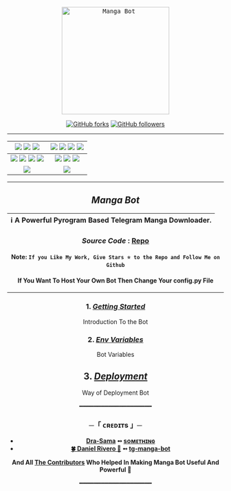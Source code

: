 <p align="center">
    <a href="https://github.com/Dra-Sama/mangabot">
        <kbd>
            <img width="250" src="https://te.legra.ph/file/d55e3cdf8a5d3eb8318e7.jpg" alt="Manga Bot">
        </kbd>
    </a>
</p>

<p align="center">
<div align=center>
<p align="center">
<div align=center>

[![GitHub forks](https://img.shields.io/github/forks/Dra-Sama/mangabot?style=social)](https://github.com/Dra-Sama/MangaBot/fork)
[![GitHub followers](https://img.shields.io/github/followers/Dra-sama?style=social&label=Dra-sama%20Followers)](https://github.com/Dra-sama)

----

[![](https://img.shields.io/github/repo-size/Dra-Sama/mangabot?color=green&label=Repo%20Size&labelColor=292c3b)](#) [![](https://img.shields.io/github/commit-activity/m/Dra-Sama/mangabot?logo=github&labelColor=292c3b&label=Github%20Commits)](#) [![](https://img.shields.io/github/license/Dra-Sama/mangabot?style=flat&label=License&labelColor=292c3b)](#)|[![](https://img.shields.io/github/issues-raw/Dra-Sama/mangabot?style=flat&label=Open%20Issues&labelColor=292c3b)](#) [![](https://img.shields.io/github/issues-closed-raw/Dra-Sama/mangabot?style=flat&label=Closed%20Issues&labelColor=292c3b)](#) [![](https://img.shields.io/github/issues-pr-raw/Dra-Sama/mangabot?style=flat&label=Open%20Pull%20Requests&labelColor=292c3b)](#) [![](https://img.shields.io/github/issues-pr-closed-raw/Dra-Sama/mangabot?style=flat&label=Closed%20Pull%20Requests&labelColor=292c3b)](#)
:---:|:---:|
[![](https://img.shields.io/github/languages/count/Dra-Sama/mangabot?style=flat&label=Total%20Languages&labelColor=292c3b&color=blueviolet)](#) [![](https://img.shields.io/github/languages/top/Dra-Sama/mangabot?style=flat&logo=python&labelColor=292c3b)](#) [![](https://img.shields.io/github/last-commit/Dra-Sama/mangabot?style=flat&label=Last%20Commit&labelColor=292c3b&color=important)](#) [![](https://badgen.net/github/branches/Dra-Sama/mangabot?label=Total%20Branches&labelColor=292c3b)](#)|[![](https://img.shields.io/github/forks/Dra-Sama/mangabot?style=flat&logo=github&label=Forks&labelColor=292c3b&color=critical)](#) [![](https://img.shields.io/github/stars/Dra-Sama/mangabot?style=flat&logo=github&label=Stars&labelColor=292c3b&color=yellow)](#) [![](https://badgen.net/docker/pulls/codewithweeb/Dra-sama?icon=docker&label=Pulls&labelColor=292c3b&color=blue)](#)
[![](https://img.shields.io/badge/Telegram%20Channel-Join-9cf?style=for-the-badge&logo=telegram&logoColor=blue&style=flat&labelColor=292c3b)](https://t.me/Wizard_bots) |[![](https://img.shields.io/badge/Support%20Group-Join-9cf?style=for-the-badge&logo=telegram&logoColor=blue&style=flat&labelColor=292c3b)](https://t.me/WizardBotHelper) |

</div>

----

 ## ***Manga Bot***

<div align=center>

ℹ️ A Powerful Pyrogram Based Telegram Manga Downloader.|
---|
    
### ***Source Code*** : [Repo](Dra-Sama/mangabot)

#### Note: `If you Like My Work, Give Stars ⭐ to the Repo and Follow Me on Github`
####    If You Want To Host Your Own Bot Then Change Your config.py File
    
----
</div>
</p>


### 1. [***Getting Started***](https://github.com/Dra-Sama/mangabot/wiki/Getting-Started)
Introduction To the Bot

### 2. [***Env Variables***](https://github.com/Dra-Sama/mangabot/wiki/Env-Variables)
Bot Variables

## 3. [***Deployment***](https://github.com/Dra-Sama/mangabot/wiki/Deployment)
Way of Deployment Bot

━━━━━━━━━━━━━━━━━━━━

<h3 align="center">
    ─「 ᴄʀᴇᴅɪᴛs 」─
</h3>

- <b>[Dra-Sama](https://github.com/Dra-sama)  ➻  [sᴏᴍᴇᴛʜɪɴɢ](https://github.com/Dra-sama/mangabot) </b>
- <b>[🍀 Daniel Rivero 🍅](https://github.com/driverog)  ➻  [tg-manga-bot](https://github.com/driverog/tg-manga-bot) </b>

<b>And All [The Contributors](https://github.com/Dra-sama/mangabot/graphs/contributors) Who Helped In Making Manga Bot Useful And Powerful 🖤 </b>

━━━━━━━━━━━━━━━━━━━━

